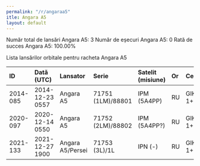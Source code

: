 ```yaml
---
permalink: "/r/angaraa5"
itle: Angara A5
layout: default
---
```


Număr total de lansări Angara A5: 3
Număr de eșecuri Angara A5: 0
Rată de succes Angara A5: 100.00%

Lista lansărilor orbitale pentru racheta Angara A5


| ID       | Dată (UTC)      | Lansator         | Serie             | Satelit (misiune)   | Or   | Centru       | R   |
|:---------|:----------------|:-----------------|:------------------|:--------------------|:-----|:-------------|:----|
| 2014-085 | 2014-12-23 0557 | Angara A5        | 71751 (1LM)/88801 | IPM (5A4PP)         | RU   | GIK-1+LC35/1 | S   |
| 2020-097 | 2020-12-14 0550 | Angara A5        | 71752 (2LM)/88802 | IPM (5A4PP?)        | RU   | GIK-1+LC35/1 | S   |
| 2021-133 | 2021-12-27 1900 | Angara A5/Persei | 71753 (3L)/1L     | IPN (-)             | RU   | GIK-1+LC35/1 | S   |

